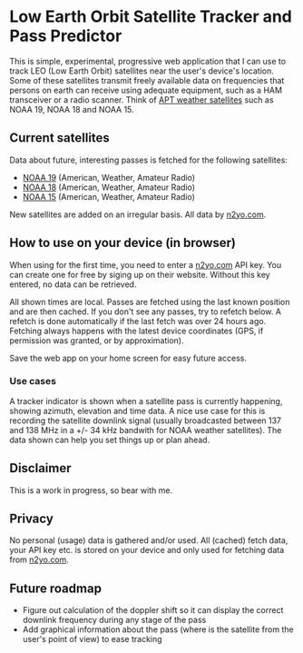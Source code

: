 # Low Earth Orbit Satellite Tracker and Pass Predictor

This is simple, experimental, progressive web application that I can use to track LEO (Low Earth Orbit) satellites near the user's device's location. Some of these satellites transmit freely available data on frequencies that persons on earth can receive using adequate equipment, such as a HAM transceiver or a radio scanner. Think of [APT weather satellites](https://en.wikipedia.org/wiki/Automatic_picture_transmission) such as NOAA 19, NOAA 18 and NOAA 15.

## Current satellites

Data about future, interesting passes is fetched for the following satellites:

- [NOAA 19](https://en.wikipedia.org/wiki/NOAA-19) (American, Weather, Amateur Radio)
- [NOAA 18](https://en.wikipedia.org/wiki/NOAA-18) (American, Weather, Amateur Radio)
- [NOAA 15](https://en.wikipedia.org/wiki/NOAA-15) (American, Weather, Amateur Radio)

New satellites are added on an irregular basis. All data by [n2yo.com](https://www.n2yo.com/).

## How to use on your device (in browser)

When using for the first time, you need to enter a [n2yo.com](https://www.n2yo.com/) API key. You can create one for free by siging up on their website. Without this key entered, no data can be retrieved.

All shown times are local. Passes are fetched using the last known position and are then cached. If you don't see any passes, try to refetch below. A refetch is done automatically if the last fetch was over 24 hours ago. Fetching always happens with the latest device coordinates (GPS, if permission was granted, or by approximation).

Save the web app on your home screen for easy future access.

### Use cases

A tracker indicator is shown when a satellite pass is currently happening, showing azimuth, elevation and time data. A nice use case for this is recording the satellite downlink signal (usually broadcasted between 137 and 138 MHz in a +/- 34 kHz bandwith for NOAA weather satellites). The data shown can help you set things up or plan ahead.

## Disclaimer

This is a work in progress, so bear with me.

## Privacy

No personal (usage) data is gathered and/or used. All (cached) fetch data, your API key etc. is stored on your device and only used for fetching data from [n2yo.com](https://www.n2yo.com/).

## Future roadmap

- Figure out calculation of the doppler shift so it can display the correct downlink frequency during any stage of the pass
- Add graphical information about the pass (where is the satellite from the user's point of view) to ease tracking
